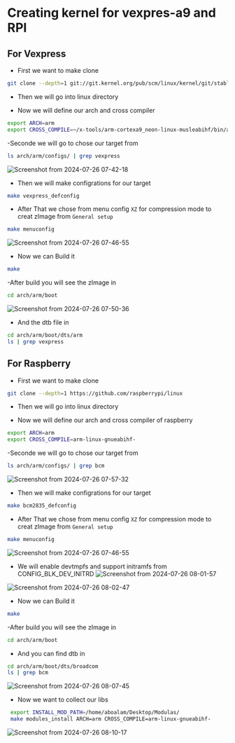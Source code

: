 # Creating kernel for vexpres-a9 and RPI

## For Vexpress

- First we want to make clone

```bash
git clone --depth=1 git://git.kernel.org/pub/scm/linux/kernel/git/stable/linux.git
```
- Then we will go into linux directory

- Now we will define our arch and cross compiler
```bash
export ARCH=arm
export CROSS_COMPILE=~/x-tools/arm-cortexa9_neon-linux-musleabihf/bin/arm-cortexa9_neon-linux-musleabihf-
```
-Seconde we will go to chose our target from 
```bash
ls arch/arm/configs/ | grep vexpress
```
![Screenshot from 2024-07-26 07-42-18](https://github.com/user-attachments/assets/50115916-fc0f-4aac-bb64-f6a04caa5806)

- Then we will make configrations for our target
```bash
make vexpress_defconfig
```
- After That we chose from menu config `XZ` for compression mode to creat zImage from `General setup`

```bash
make menuconfig
```
![Screenshot from 2024-07-26 07-46-55](https://github.com/user-attachments/assets/f2301c89-0558-481a-bacc-489f530c58b2)

- Now we can Build it

```bash
make
```
-After build you will see the zImage in
```bash
cd arch/arm/boot
```
![Screenshot from 2024-07-26 07-50-36](https://github.com/user-attachments/assets/e6ce4233-0a41-418f-8af1-e617e3a62b0d)

- And the dtb file in
```bash
cd arch/arm/boot/dts/arm
ls | grep vexpress
```
## For Raspberry
- First we want to make clone

```bash
git clone --depth=1 https://github.com/raspberrypi/linux
```
- Then we will go into linux directory

- Now we will define our arch and cross compiler of raspberry
```bash
export ARCH=arm
export CROSS_COMPILE=arm-linux-gnueabihf-
```
-Seconde we will go to chose our target from 
```bash
ls arch/arm/configs/ | grep bcm
```
![Screenshot from 2024-07-26 07-57-32](https://github.com/user-attachments/assets/e942d080-3ad6-4492-b1dc-b93a2394421e)

- Then we will make configrations for our target
```bash
make bcm2835_defconfig
```
- After That we chose from menu config `XZ` for compression mode to creat zImage from `General setup`

```bash
make menuconfig
```
![Screenshot from 2024-07-26 07-46-55](https://github.com/user-attachments/assets/f2301c89-0558-481a-bacc-489f530c58b2)

- We will enable devtmpfs and support initramfs from CONFIG_BLK_DEV_INITRD
![Screenshot from 2024-07-26 08-01-57](https://github.com/user-attachments/assets/774cf006-7116-46ec-8ff8-d03c64748881)

![Screenshot from 2024-07-26 08-02-47](https://github.com/user-attachments/assets/c648993e-05f1-4ea5-ae34-980d7a18e5dc)

- Now we can Build it

```bash
make
```
-After build you will see the zImage in
```bash
cd arch/arm/boot
```
- And you can find dtb in
```bash
cd arch/arm/boot/dts/broadcom
ls | grep bcm
```
![Screenshot from 2024-07-26 08-07-45](https://github.com/user-attachments/assets/ef318d36-119c-4a81-894c-a39e3a826d01)

- Now we want to collect our libs

```bash
 export INSTALL_MOD_PATH=/home/aboalam/Desktop/Modulas/
 make modules_install ARCH=arm CROSS_COMPILE=arm-linux-gnueabihf-
```
![Screenshot from 2024-07-26 08-10-17](https://github.com/user-attachments/assets/ba315b71-0db9-41ff-bb83-8f301e4016cf)





